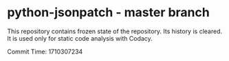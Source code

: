# python-jsonpatch - master branch

This repository contains frozen state of the repository.
Its history is cleared. It is used only for static code
analysis with Codacy.

Commit Time: 1710307234
